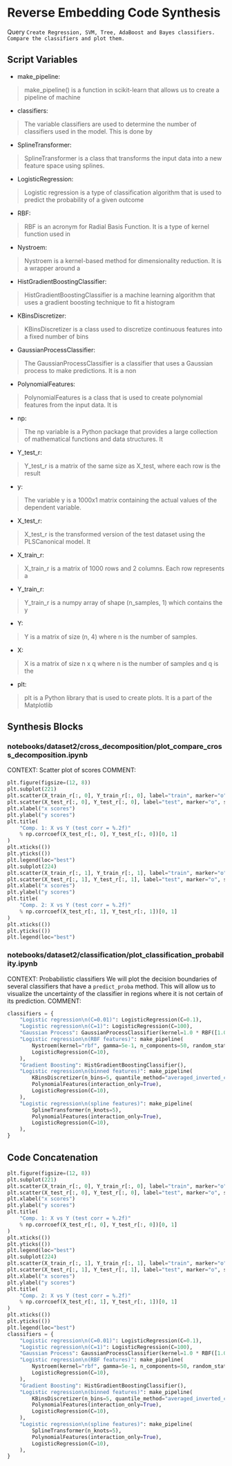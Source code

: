 # Reverse Embedding Code Synthesis
Query `Create Regression, SVM, Tree, AdaBoost and Bayes classifiers. Compare the classifiers and plot them.`
## Script Variables
- make_pipeline:<br>
>make_pipeline() is a function in scikit-learn that allows us to create a pipeline of machine
- classifiers:<br>
>The variable classifiers are used to determine the number of classifiers used in the model. This is done by
- SplineTransformer:<br>
>SplineTransformer is a class that transforms the input data into a new feature space using splines.
- LogisticRegression:<br>
>Logistic regression is a type of classification algorithm that is used to predict the probability of a given outcome
- RBF:<br>
>RBF is an acronym for Radial Basis Function. It is a type of kernel function used in
- Nystroem:<br>
>Nystroem is a kernel-based method for dimensionality reduction. It is a wrapper around a
- HistGradientBoostingClassifier:<br>
>HistGradientBoostingClassifier is a machine learning algorithm that uses a gradient boosting technique to fit a histogram
- KBinsDiscretizer:<br>
>KBinsDiscretizer is a class used to discretize continuous features into a fixed number of bins
- GaussianProcessClassifier:<br>
>The GaussianProcessClassifier is a classifier that uses a Gaussian process to make predictions. It is a non
- PolynomialFeatures:<br>
>PolynomialFeatures is a class that is used to create polynomial features from the input data. It is
- np:<br>
>The np variable is a Python package that provides a large collection of mathematical functions and data structures. It
- Y_test_r:<br>
>Y_test_r is a matrix of the same size as X_test, where each row is the result
- y:<br>
>The variable y is a 1000x1 matrix containing the actual values of the dependent variable.
- X_test_r:<br>
>X_test_r is the transformed version of the test dataset using the PLSCanonical model. It
- X_train_r:<br>
>X_train_r is a matrix of 1000 rows and 2 columns. Each row represents a
- Y_train_r:<br>
>Y_train_r is a numpy array of shape (n_samples, 1) which contains the y
- Y:<br>
>Y is a matrix of size (n, 4) where n is the number of samples.
- X:<br>
>X is a matrix of size n x q where n is the number of samples and q is the
- plt:<br>
>plt is a Python library that is used to create plots. It is a part of the Matplotlib
## Synthesis Blocks
### notebooks/dataset2/cross_decomposition/plot_compare_cross_decomposition.ipynb
CONTEXT:  Scatter plot of scores   COMMENT:
```python
plt.figure(figsize=(12, 8))
plt.subplot(221)
plt.scatter(X_train_r[:, 0], Y_train_r[:, 0], label="train", marker="o", s=25)
plt.scatter(X_test_r[:, 0], Y_test_r[:, 0], label="test", marker="o", s=25)
plt.xlabel("x scores")
plt.ylabel("y scores")
plt.title(
    "Comp. 1: X vs Y (test corr = %.2f)"
    % np.corrcoef(X_test_r[:, 0], Y_test_r[:, 0])[0, 1]
)
plt.xticks(())
plt.yticks(())
plt.legend(loc="best")
plt.subplot(224)
plt.scatter(X_train_r[:, 1], Y_train_r[:, 1], label="train", marker="o", s=25)
plt.scatter(X_test_r[:, 1], Y_test_r[:, 1], label="test", marker="o", s=25)
plt.xlabel("x scores")
plt.ylabel("y scores")
plt.title(
    "Comp. 2: X vs Y (test corr = %.2f)"
    % np.corrcoef(X_test_r[:, 1], Y_test_r[:, 1])[0, 1]
)
plt.xticks(())
plt.yticks(())
plt.legend(loc="best")
```

### notebooks/dataset2/classification/plot_classification_probability.ipynb
CONTEXT:  Probabilistic classifiers  We will plot the decision boundaries of several classifiers that have a `predict_proba` method. This will allow
us to visualize the uncertainty of the classifier in regions where it is not certain of its prediction.   COMMENT:
```python
classifiers = {
    "Logistic regression\n(C=0.01)": LogisticRegression(C=0.1),
    "Logistic regression\n(C=1)": LogisticRegression(C=100),
    "Gaussian Process": GaussianProcessClassifier(kernel=1.0 * RBF([1.0, 1.0])),
    "Logistic regression\n(RBF features)": make_pipeline(
        Nystroem(kernel="rbf", gamma=5e-1, n_components=50, random_state=1),
        LogisticRegression(C=10),
    ),
    "Gradient Boosting": HistGradientBoostingClassifier(),
    "Logistic regression\n(binned features)": make_pipeline(
        KBinsDiscretizer(n_bins=5, quantile_method="averaged_inverted_cdf"),
        PolynomialFeatures(interaction_only=True),
        LogisticRegression(C=10),
    ),
    "Logistic regression\n(spline features)": make_pipeline(
        SplineTransformer(n_knots=5),
        PolynomialFeatures(interaction_only=True),
        LogisticRegression(C=10),
    ),
}
```

## Code Concatenation
```python
plt.figure(figsize=(12, 8))
plt.subplot(221)
plt.scatter(X_train_r[:, 0], Y_train_r[:, 0], label="train", marker="o", s=25)
plt.scatter(X_test_r[:, 0], Y_test_r[:, 0], label="test", marker="o", s=25)
plt.xlabel("x scores")
plt.ylabel("y scores")
plt.title(
    "Comp. 1: X vs Y (test corr = %.2f)"
    % np.corrcoef(X_test_r[:, 0], Y_test_r[:, 0])[0, 1]
)
plt.xticks(())
plt.yticks(())
plt.legend(loc="best")
plt.subplot(224)
plt.scatter(X_train_r[:, 1], Y_train_r[:, 1], label="train", marker="o", s=25)
plt.scatter(X_test_r[:, 1], Y_test_r[:, 1], label="test", marker="o", s=25)
plt.xlabel("x scores")
plt.ylabel("y scores")
plt.title(
    "Comp. 2: X vs Y (test corr = %.2f)"
    % np.corrcoef(X_test_r[:, 1], Y_test_r[:, 1])[0, 1]
)
plt.xticks(())
plt.yticks(())
plt.legend(loc="best")
classifiers = {
    "Logistic regression\n(C=0.01)": LogisticRegression(C=0.1),
    "Logistic regression\n(C=1)": LogisticRegression(C=100),
    "Gaussian Process": GaussianProcessClassifier(kernel=1.0 * RBF([1.0, 1.0])),
    "Logistic regression\n(RBF features)": make_pipeline(
        Nystroem(kernel="rbf", gamma=5e-1, n_components=50, random_state=1),
        LogisticRegression(C=10),
    ),
    "Gradient Boosting": HistGradientBoostingClassifier(),
    "Logistic regression\n(binned features)": make_pipeline(
        KBinsDiscretizer(n_bins=5, quantile_method="averaged_inverted_cdf"),
        PolynomialFeatures(interaction_only=True),
        LogisticRegression(C=10),
    ),
    "Logistic regression\n(spline features)": make_pipeline(
        SplineTransformer(n_knots=5),
        PolynomialFeatures(interaction_only=True),
        LogisticRegression(C=10),
    ),
}
```
